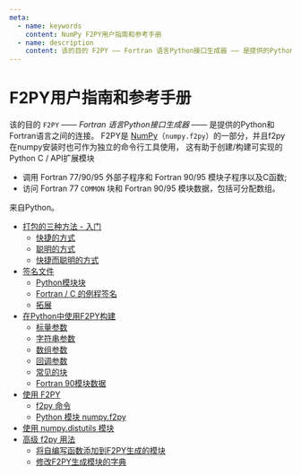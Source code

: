 ```yaml
---
meta:
  - name: keywords
    content: NumPy F2PY用户指南和参考手册
  - name: description
    content: 该的目的 F2PY —— Fortran 语言Python接口生成器 —— 是提供的Python和Fortran语言之间的连接。 F2PY是 NumPy（numpy.f2py）的一部分...
---
```


# F2PY用户指南和参考手册

该的目的 ``F2PY`` —— *Fortran 语言Python接口生成器* —— 是提供的Python和Fortran语言之间的连接。
F2PY是 [NumPy](https://www.numpy.org/)（``numpy.f2py``）的一部分，并且f2py在numpy安装时也可作为独立的命令行工具使用，
这有助于创建/构建可实现的Python C / API扩展模块

- 调用 Fortran 77/90/95 外部子程序和 Fortran 90/95 模块子程序以及C函数;
- 访问 Fortran 77 ``COMMON`` 块和 Fortran 90/95 模块数据，包括可分配数组。

来自Python。

- [打包的三种方法 - 入门](getting-started.html)
  - [快捷的方式](getting-started.html#快捷的方式)
  - [聪明的方式](getting-started.html#聪明的方式)
  - [快捷而聪明的方式](getting-started.html#快捷而聪明的方式)
- [签名文件](signature-file.html)
  - [Python模块块](signature-file.html#Python模块块)
  - [Fortran / C 的例程签名](signature-file.html#fortran-c-的例程签名)
  - [拓展](signature-file.html#拓展)
- [在Python中使用F2PY构建](python-usage.html)
  - [标量参数](python-usage.html#标量参数)
  - [字符串参数](python-usage.html#字符串参数)
  - [数组参数](python-usage.html#数组参数)
  - [回调参数](python-usage.html#回调参数)
  - [常见的块](python-usage.html#常见的块)
  - [Fortran 90模块数据](python-usage.html#Fortran-90模块数据)
- [使用 F2PY](usage.html)
  - [f2py 命令](usage.html#f2py-命令)
  - [Python 模块 numpy.f2py](usage.html#python-模块-numpy-f2py)
- [使用 numpy.distutils 模块](distutils.html)
- [高级 f2py 用法](advanced.html)
  - [将自编写函数添加到F2PY生成的模块](advanced.html#将自编写函数添加到F2PY生成的模块)
  - [修改F2PY生成模块的字典](advanced.html#修改F2PY生成模块的字典)
